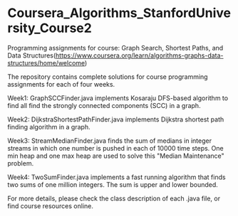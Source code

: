 # Coursera_Algorithms_StanfordUniversity_Course2
Programming assignments for course: Graph Search, Shortest Paths, and Data Structures(https://www.coursera.org/learn/algorithms-graphs-data-structures/home/welcome)

The repository contains complete solutions for course programming assignments for each of four weeks.

Week1: GraphSCCFinder.java implements Kosaraju DFS-based algorithm to find all find the strongly connected components (SCC) in a graph.

Week2: DijkstraShortestPathFinder.java implements Dijkstra shortest path finding algorithm in a graph.

Week3: StreamMedianFinder.java finds the sum of medians in integer streams in which one number is pushed in each of 10000 time steps. 
       One min heap and one max heap are used to solve this "Median Maintenance" problem.

Week4: TwoSumFinder.java implements a fast running algorithm that finds two sums of one million integers. The sum is upper and lower bounded.

For more details, please check the class description of each .java file, or find course resources online.

